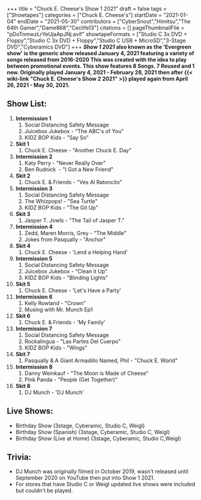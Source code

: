 +++
title = "Chuck E. Cheese's Show 1 2021"
draft = false
tags = ["Showtapes"]
categories = ["Chuck E. Cheese's"]
startDate = "2021-01-04"
endDate = "2021-05-30"
contributors = ["CyberSnout","Himitsu","The 64th Gamer","Dame868","Ceclife13"]
citations = []
pageThumbnailFile = "pDoTnmwzLrYeUjaApJNj.avif"
showtapeFormats = ["Studio C 3x DVD + Floppy","Studio C 3x DVD + Floppy","Studio C USB + MicroSD","3-Stage DVD","Cyberamics DVD"]
+++
***Show 1 2021* also known as the 'Evergreen show' is the generic show released January 4, 2021 featuring a variety of songs released from 2016-2020
This was created with the idea to play between promotional events. This show features 8 Songs. 7 Reused and 1 new. Originally played January 4, 2021 - February 28, 2021 then after {{< wiki-link "Chuck E. Cheese's Show 2 2021" >}} played again from April 26, 2021 - May 30, 2021.**

## Show List:

1.  **Intermission 1**
    1.  Social Distancing Safety Message
    2.  Juicebox Jukebox - "The ABC's of You"
    3.  KIDZ BOP Kids - "Say So"
2.  **Skit 1**
    1.  Chuck E. Cheese - "Another Chuck E. Day"
3.  **Intermission 2**
    1.  Katy Perry - "Never Really Over"
    2.  Ben Rudnick  - "I Got a New Friend"
4.  **Skit 2**
    1.  Chuck E. & Friends - "Ves Al Ratoncito"
5.  **Intermission 3**
    1.  Social Distancing Safety Message
    2.  The Whizpops! - "Sea Turtle"
    3.  KIDZ BOP Kids - "The Git Up"
6.  **Skit 3**
    1.  Jasper T. Jowls - "The Tail of Jasper T."
7.  **Intermission 4**
    1.  Zedd, Maren Morris, Grey - "The Middle"
    2.  Jokes from Pasqually - "Anchor"
8.  **Skit 4**
    1.  Chuck E. Cheese - 'Lend a Helping Hand'
9.  **Intermission 5**
    1.  Social Distancing Safety Message
    2.  Juicebox Jukebox - "Clean it Up"
    3.  KIDZ BOP Kids - "Blinding Lights"
10. **Skit 5**
    1.  Chuck E. Cheese - 'Let's Have a Party'
11. **Intermission 6**
    1.  Kelly Rowland - "Crown"
    2.  Musing with Mr. Munch Ep1
12. **Skit 6**
    1.  Chuck E. & Friends - 'My Family'
13. **Intermission 7**
    1.  Social Distancing Safety Message
    2.  Rockalingua - "Las Partes Del Cuerpo"
    3.  KIDZ BOP Kids - "Wings"
14. **Skit 7**
    1.  Pasqually & A Giant Armadillo Named, Phil - "Chuck E. World"
15. **Intermission 8**
    1.  Danny Weinkauf - "The Moon is Made of Cheese"
    2.  Pink Panda - "People (Get Together)"
16. **Skit 8**
    1.  DJ Munch - 'DJ Munch'

## Live Shows:

- Birthday Show (3stage, Cyberamic, Studio C, Weigl)
- Birthday Show (Spanish) (3stage, Cyberamic, Studio C, Weigl)
- Birthday Show (Live at Home) (3stage, Cyberamic, Studio C,Weigl)

## Trivia:

- DJ Munch was originally filmed in October 2019, wasn't released until September 2020 on YouTube then put into Show 1 2021.
- For stores that have Studio C or Weigl updated live shows were included but couldn't be played.
